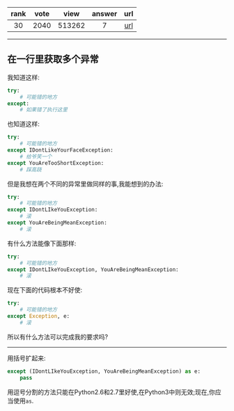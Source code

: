 
| rank | vote | view | answer | url |
|:-:|:-:|:-:|:-:|:-:|
|30|2040|513262|7| [url](http://stackoverflow.com/questions/6470428/catch-multiple-exceptions-in-one-line-except-block) |
***

## 在一行里获取多个异常

我知道这样:

```python
try:
    # 可能错的地方
except:
    # 如果错了执行这里
```

也知道这样:

```python
try:
    # 可能错的地方
except IDontLikeYourFaceException:
    # 给爷笑一个
except YouAreTooShortException:
    # 踩高跷
```

但是我想在两个不同的异常里做同样的事,我能想到的办法:

```python
try:
    # 可能错的地方
except IDontLIkeYouException:
    # 滚
except YouAreBeingMeanException:
    # 滚
```

有什么方法能像下面那样:

```python
try:
    # 可能错的地方
except IDontLIkeYouException, YouAreBeingMeanException:
    # 滚
```

现在下面的代码根本不好使:

```python
try:
    # 可能错的地方
except Exception, e:
    # 滚
```

所以有什么方法可以完成我的要求吗?

***

用括号扩起来:

```python
except (IDontLIkeYouException, YouAreBeingMeanException) as e:
    pass
```

用逗号分割的方法只能在Python2.6和2.7里好使,在Python3中则无效;现在,你应当使用`as`.
